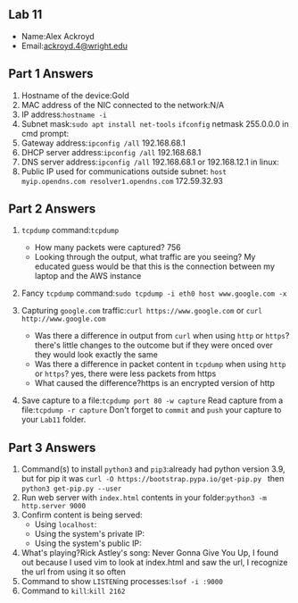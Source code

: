 ## Lab 11

- Name:Alex Ackroyd
- Email:ackroyd.4@wright.edu

## Part 1 Answers

1. Hostname of the device:Gold
2. MAC address of the NIC connected to the network:N/A
3. IP address:`hostname -i`
4. Subnet mask:`sudo apt install net-tools`  `ifconfig` netmask 255.0.0.0
in cmd prompt:
5. Gateway address:`ipconfig /all` 192.168.68.1
6. DHCP server address:`ipconfig /all` 192.168.68.1
7. DNS server address:`ipconfig /all` 192.168.68.1 or 192.168.12.1
in linux:
8. Public IP used for communications outside subnet: `host myip.opendns.com resolver1.opendns.com`  172.59.32.93

## Part 2 Answers

1. `tcpdump` command:`tcpdump`

   - How many packets were captured? 756
   - Looking through the output, what traffic are you seeing? My educated guess would be that this is the connection between my laptop and the AWS instance

2. Fancy `tcpdump` command:`sudo tcpdump -i eth0 host www.google.com -x`

3. Capturing `google.com` traffic:`curl https://www.google.com` or `curl http://www.google.com`
   - Was there a difference in output from `curl` when using `http` or `https`? there's little changes to the outcome but if they were onced over they would look exactly the same
   - Was there a difference in packet content in `tcpdump` when using `http` or `https`? yes, there were less packets from
 https
   - What caused the difference?https is an encrypted version of http
4. Save capture to a file:`tcpdump port 80 -w capture`
   Read capture from a file:`tcpdump -r capture`
   Don't forget to `commit` and `push` your capture to your `Lab11` folder.

## Part 3 Answers

1. Command(s) to install `python3` and `pip3`:already had python version 3.9, but for pip it was 
`curl -O https://bootstrap.pypa.io/get-pip.py ` then `python3 get-pip.py --user`
2. Run web server with `index.html` contents in your folder:`python3 -m http.server 9000`
3. Confirm content is being served:
   - Using `localhost`:
   - Using the system's private IP:
   - Using the system's public IP:
4. What's playing?Rick Astley's song: Never Gonna Give You Up, I found out because I used vim to look at index.html and saw the url, I recognize the url from using it so often
5. Command to show `LISTEN`ing processes:`lsof -i :9000`
6. Command to `kill`:`kill 2162`
